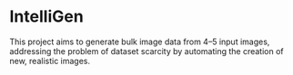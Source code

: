 # IntelliGen
This project aims to generate bulk image data from 4–5 input images, addressing the problem of dataset scarcity by automating the creation of new, realistic images.
